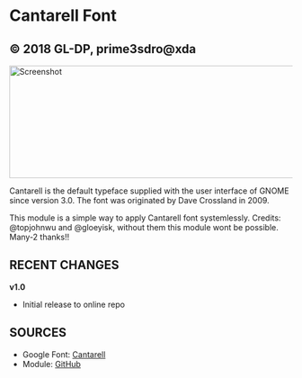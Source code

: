 # Cantarell Font
## © 2018 GL-DP, prime3sdro@xda ##

<img src="https://upload.wikimedia.org/wikipedia/commons/4/42/Cantarell2.svg" height="200" width="525" alt="Screenshot">

Cantarell is the default typeface supplied with the user interface of GNOME since version 3.0.
The font was originated by Dave Crossland in 2009.

This module is a simple way to apply Cantarell font systemlessly. 
Credits: @topjohnwu and @gloeyisk, without them this module wont be possible. Many-2 thanks!!

## RECENT CHANGES

**v1.0**
- Initial release to online repo

## SOURCES

- Google Font: [Cantarell](https://fonts.google.com/specimen/Cantarell)
- Module: [GitHub](https://github.com/gloeyisk/ubuntu-font)

